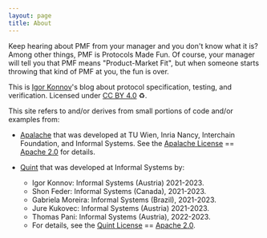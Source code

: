 ```yaml
---
layout: page
title: About
---
```


Keep hearing about PMF from your manager and you don't know what it is? Among
other things, PMF is Protocols Made Fun. Of course, your manager will tell you
that PMF means "Product-Market Fit", but when someone starts throwing that kind
of PMF at you, the fun is over.

This is [Igor Konnov][My Webpage]'s blog about protocol specification, testing,
and verification. Licensed under [CC BY 4.0][] :recycle:.

This site refers to and/or derives from small portions of code and/or examples
from:

 - [Apalache][] that was developed at TU Wien, Inria Nancy, Interchain
   Foundation, and Informal Systems. See the [Apalache License][] ==  [Apache
   2.0][] for details.

 - [Quint][] that was developed at Informal Systems by:
   * Igor Konnov: Informal Systems (Austria) 2021-2023.
   * Shon Feder: Informal Systems (Canada), 2021-2023.
   * Gabriela Moreira: Informal Systems (Brazil), 2021-2023.
   * Jure Kukovec: Informal Systems (Austria) 2021-2023.
   * Thomas Pani: Informal Systems (Austria), 2022-2023.
   * For details, see the [Quint License][] == [Apache 2.0][].

[Quint]: https://konnov.phd/portfolio/quint/
[Quint License]: https://github.com/informalsystems/quint/blob/main/LICENSE
[Apalache]: https://konnov.phd/portfolio/apalache/
[Apalache License]: https://github.com/apalache-mc/apalache/blob/main/LICENSE
[Apache 2.0]: https://www.apache.org/licenses/LICENSE-2.0
[My Webpage]: https://konnov.phd/
[CC BY 4.0]: https://creativecommons.org/licenses/by/4.0/
